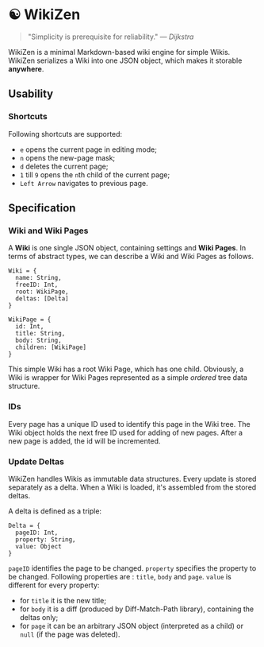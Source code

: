 &#9775; WikiZen
=======

> "Simplicity is prerequisite for reliability."
> — _Dijkstra_

WikiZen is a minimal Markdown-based wiki engine for simple Wikis.
WikiZen serializes a Wiki into one JSON object, which makes it storable **anywhere**.

## Usability

### Shortcuts

Following shortcuts are supported:

- `e` opens the current page in editing mode;
- `n` opens the new-page mask;
- `d` deletes the current page;
- `1` till `9` opens the `n`th child of the current page;
- `Left Arrow` navigates to previous page.

## Specification

### Wiki and Wiki Pages

A __Wiki__ is one single JSON object, containing settings and __Wiki Pages__.
In terms of abstract types, we can describe a Wiki and Wiki Pages as follows.

    Wiki = {
      name: String,
      freeID: Int,
      root: WikiPage,
      deltas: [Delta]
    }
    
    WikiPage = {
      id: Int,
      title: String,
      body: String,
      children: [WikiPage]
    }

This simple Wiki has a root Wiki Page, which has one child.
Obviously, a Wiki is wrapper for Wiki Pages represented as a simple _ordered_ tree data structure.

### IDs

Every page has a unique ID used to identify this page in the Wiki tree.
The Wiki object holds the next free ID used for adding of new pages.
After a new page is added, the id will be incremented.

### Update Deltas

WikiZen handles Wikis as immutable data structures. Every update is stored separately as a delta.
When a Wiki is loaded, it's assembled from the stored deltas.

A delta is defined as a triple:

    Delta = {
      pageID: Int,
      property: String,
      value: Object
    }
    
`pageID` identifies the page to be changed.
`property` specifies the property to be changed. Following properties are : `title`, `body` and `page`.
`value` is different for every property:
  - for `title` it is the new title;
  - for `body` it is a diff (produced by Diff-Match-Path library), containing the deltas only;
  - for `page` it can be an arbitrary JSON object (interpreted as a child) or
  `null` (if the page was deleted).